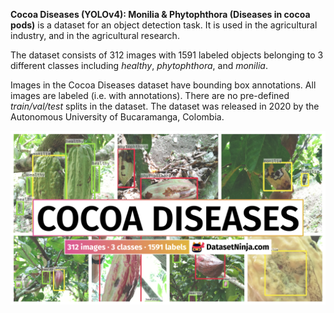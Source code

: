 **Cocoa Diseases (YOLOv4): Monilia & Phytophthora (Diseases in cocoa pods)** is a dataset for an object detection task. It is used in the agricultural industry, and in the agricultural research. 

The dataset consists of 312 images with 1591 labeled objects belonging to 3 different classes including *healthy*, *phytophthora*, and *monilia*.

Images in the Cocoa Diseases dataset have bounding box annotations. All images are labeled (i.e. with annotations). There are no pre-defined <i>train/val/test</i> splits in the dataset. The dataset was released in 2020 by the Autonomous University of Bucaramanga, Colombia.

<img src="https://github.com/dataset-ninja/cocoa-diseases/raw/main/visualizations/poster.png">

